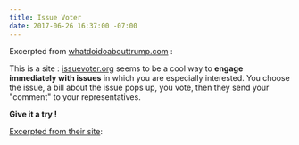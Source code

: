 ```yaml
---
title: Issue Voter
date: 2017-06-26 16:37:00 -07:00
---
```


Excerpted from [whatdoidoabouttrump.com](http://whatdoidoabouttrump.com/) :

This is a site : [issuevoter.org](https://issuevoter.org/) seems to be a cool way to **engage immediately with issues** in which you are especially interested.  You choose the issue, a bill about the issue pops up, you vote, then they send your "comment" to your representatives.

**Give it a try !**

[Excerpted from their site](https://issuevoter.org/):


